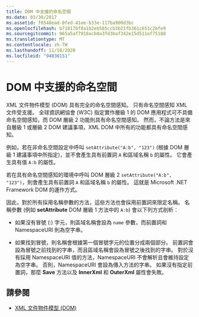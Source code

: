 ```yaml
---
title: DOM 中支援的命名空間
ms.date: 03/30/2017
ms.assetid: f0548ead-0fed-41ee-b33e-117ba900d3bc
ms.openlocfilehash: b71817bf8a1b2eb585ccb3b21fb361c651c2bfe9
ms.sourcegitcommit: 965a5af7918acb0a3fd3baf342e15d511ef75188
ms.translationtype: MT
ms.contentlocale: zh-TW
ms.lasthandoff: 11/18/2020
ms.locfileid: "94830151"
---
```

# <a name="namespace-support-in-the-dom"></a>DOM 中支援的命名空間
XML 文件物件模型 (DOM) 具有完全的命名空間感知。 只有命名空間感知 XML 文件受支援。 全球資訊網協會 (W3C) 指定實作層級 1 的 DOM 應用程式可不具備命名空間感知，而 DOM 層級 2 功能則具有命名空間感知。 然而，不論方法是來自層級 1 或層級 2 DOM 建議事項，XML DOM 中所有的功能都具有命名空間感知。  
  
 例如，若在非命名空間設定中呼叫 `setAttribute("A:b", "123")` (根據 DOM 層級 1 建議事項中所指定)，並不會產生具有前置詞 `A` 和區域名稱 `b` 的屬性。 它會產生具有值 `A:b` 的屬性。  
  
 若在具有命名空間感知的環境中呼叫 DOM 層級 2 `setAttribute("A:b", "123")`，則會產生具有前置詞 `A` 和區域名稱 `b` 的屬性。 這就是 Microsoft .NET Framework DOM 的運作方式。  
  
 因此，對於所有採用名稱參數的方法，這些方法也會採用前置詞來限定名稱。 名稱參數 (例如 **setAttribute** DOM 層級 1 方法中的 `A:b`) 會以下列方式剖析：  
  
- 如果沒有冒號 (:) 字元，則區域名稱會設為 `name` 參數，而前置詞和 NamespaceURI 則為空字串。  
  
- 如果找到冒號，則名稱會根據第一個冒號字元的位置分成兩個部分。 前置詞會設為冒號之前找到的字串，而且區域名稱會設為冒號之後找到的字串。 對於沒有採用 NamespaceURI 值的方法，NamespaceURI 不會解析且會維持設定為空字串。 否則，NamespaceURI 會設為傳入方法的字串。 如果沒有指定前置詞，那麼 **Save** 方法以及 **InnerXml** 和 **OuterXml** 屬性會失敗。  
  
## <a name="see-also"></a>請參閱

- [XML 文件物件模型 (DOM)](xml-document-object-model-dom.md)
